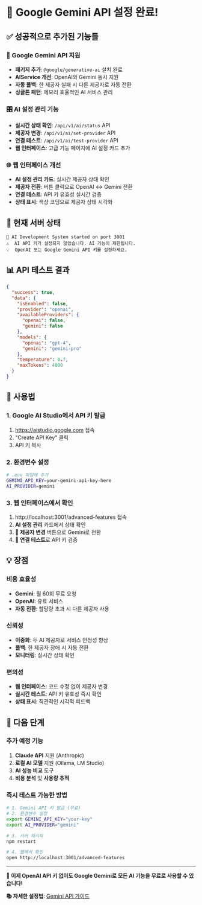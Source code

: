 # 🚀 Google Gemini API 설정 완료!

## ✅ 성공적으로 추가된 기능들

### 🤖 **Google Gemini API 지원**
- **패키지 추가**: `@google/generative-ai` 설치 완료
- **AIService 개선**: OpenAI와 Gemini 동시 지원
- **자동 폴백**: 한 제공자 실패 시 다른 제공자로 자동 전환
- **싱글톤 패턴**: 메모리 효율적인 AI 서비스 관리

### 🎛️ **AI 설정 관리 기능**
- **실시간 상태 확인**: `/api/v1/ai/status` API
- **제공자 변경**: `/api/v1/ai/set-provider` API
- **연결 테스트**: `/api/v1/ai/test-provider` API
- **웹 인터페이스**: 고급 기능 페이지에 AI 설정 카드 추가

### 🌐 **웹 인터페이스 개선**
- **AI 설정 관리 카드**: 실시간 제공자 상태 확인
- **제공자 전환**: 버튼 클릭으로 OpenAI ↔ Gemini 전환
- **연결 테스트**: API 키 유효성 실시간 검증
- **상태 표시**: 색상 코딩으로 제공자 상태 시각화

## 🔧 **현재 서버 상태**
```
🚀 AI Development System started on port 3001
⚠️  AI API 키가 설정되지 않았습니다. AI 기능이 제한됩니다.
💡  OpenAI 또는 Google Gemini API 키를 설정하세요.
```

## 📊 **API 테스트 결과**
```json
{
  "success": true,
  "data": {
    "isEnabled": false,
    "provider": "openai",
    "availableProviders": {
      "openai": false,
      "gemini": false
    },
    "models": {
      "openai": "gpt-4",
      "gemini": "gemini-pro"
    },
    "temperature": 0.7,
    "maxTokens": 4000
  }
}
```

## 🎯 **사용법**

### 1. **Google AI Studio에서 API 키 발급**
1. https://aistudio.google.com 접속
2. "Create API Key" 클릭
3. API 키 복사

### 2. **환경변수 설정**
```bash
# .env 파일에 추가
GEMINI_API_KEY=your-gemini-api-key-here
AI_PROVIDER=gemini
```

### 3. **웹 인터페이스에서 확인**
1. http://localhost:3001/advanced-features 접속
2. **AI 설정 관리** 카드에서 상태 확인
3. **🔄 제공자 변경** 버튼으로 Gemini로 전환
4. **🧪 연결 테스트**로 API 키 검증

## 💡 **장점**

### **비용 효율성**
- **Gemini**: 월 60회 무료 요청
- **OpenAI**: 유료 서비스
- **자동 전환**: 할당량 초과 시 다른 제공자 사용

### **신뢰성**
- **이중화**: 두 AI 제공자로 서비스 안정성 향상
- **폴백**: 한 제공자 장애 시 자동 전환
- **모니터링**: 실시간 상태 확인

### **편의성**
- **웹 인터페이스**: 코드 수정 없이 제공자 변경
- **실시간 테스트**: API 키 유효성 즉시 확인
- **상태 표시**: 직관적인 시각적 피드백

## 🔮 **다음 단계**

### **추가 예정 기능**
1. **Claude API** 지원 (Anthropic)
2. **로컬 AI 모델** 지원 (Ollama, LM Studio)
3. **AI 성능 비교** 도구
4. **비용 분석** 및 **사용량 추적**

### **즉시 테스트 가능한 방법**
```bash
# 1. Gemini API 키 발급 (무료)
# 2. 환경변수 설정
export GEMINI_API_KEY="your-key"
export AI_PROVIDER="gemini"

# 3. 서버 재시작
npm restart

# 4. 웹에서 확인
open http://localhost:3001/advanced-features
```

---

**🎉 이제 OpenAI API 키 없이도 Google Gemini로 모든 AI 기능을 무료로 사용할 수 있습니다!**

**📚 자세한 설정법**: [Gemini API 가이드](docs/GEMINI_API_GUIDE.md)
